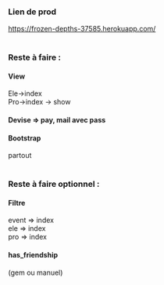 ### Lien de prod</br>

https://frozen-depths-37585.herokuapp.com/</br></br>

### Reste à faire : </br>
#### View 
Ele->index</br>
Pro->index -> show

#### Devise => pay, mail avec pass</br>

#### Bootstrap
partout</br></br>


### Reste à faire optionnel :</br>

#### Filtre 
event => index</br>
ele => index</br>
pro => index</br>

#### has_friendship
(gem ou manuel)

